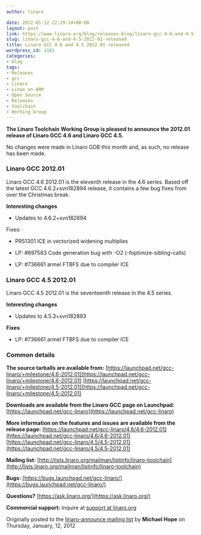 ```yaml
---
author: linaro

date: 2012-01-12 22:29:14+00:00
layout: post
link: https://www.linaro.org/blog/releases-blog/linaro-gcc-4-6-and-4-5-2012-01-released/
slug: linaro-gcc-4-6-and-4-5-2012-01-released
title: Linaro GCC 4.6 and 4.5 2012.01 released
wordpress_id: 1181
categories:
- blog
tags:
- Releases
- gcc
- Linaro
- Linux on ARM
- Open Source
- Releases
- toolchain
- Working Group
---
```


**The Linaro Toolchain Working Group is pleased to announce the 2012.01 release of Linaro GCC 4.6 and Linaro GCC 4.5.**

No changes were made in Linaro GDB this month and, as such, no release has been made.



### Linaro GCC 2012.01



Linaro GCC 4.6 2012.01 is the eleventh release in the 4.6 series. Based off the latest GCC 4.6.2+svn182894 release, it contains a few bug fixes from over the Christmas break.

**Interesting changes**




  * Updates to 4.6.2+svn182894


Fixes:


  * PR51301 ICE in vectorized widening multiplies


  * LP: #897583 Code generation bug with -O2 (-foptimize-sibling-calls)


  * LP: #736661 armel FTBFS due to compiler ICE





### Linaro GCC 4.5 2012.01



Linaro GCC 4.5 2012.01 is the seventeenth release in the 4.5 series.

**Interesting changes**




  * Updates to 4.5.3+svn182893


**Fixes**




  * LP: #736661 armel FTBFS due to compiler ICE





### Common details


**The source tarballs are available from:**
[https://launchpad.net/gcc-linaro/+milestone/4.6-2012.01](https://launchpad.net/gcc-linaro/+milestone/4.6-2012.01)
[https://launchpad.net/gcc-linaro/+milestone/4.5-2012.01](https://launchpad.net/gcc-linaro/+milestone/4.5-2012.01)

**Downloads are available from the Linaro GCC page on Launchpad:**
[https://launchpad.net/gcc-linaro](https://launchpad.net/gcc-linaro)

**More information on the features and issues are available from the release page:**
[https://launchpad.net/gcc-linaro/4.6/4.6-2012.01](https://launchpad.net/gcc-linaro/4.6/4.6-2012.01)
[https://launchpad.net/gcc-linaro/4.5/4.5-2012.01](https://launchpad.net/gcc-linaro/4.5/4.5-2012.01)

**Mailing list:**
[http://lists.linaro.org/mailman/listinfo/linaro-toolchain](http://lists.linaro.org/mailman/listinfo/linaro-toolchain)

**Bugs:**
[https://bugs.launchpad.net/gcc-linaro/](https://bugs.launchpad.net/gcc-linaro/)

**Questions?**
[https://ask.linaro.org/](https://ask.linaro.org/)

**Commercial support:**
Inquire at [support at linaro.org](http://lists.linaro.org/mailman/listinfo/linaro-announce)

Originally posted to the [linaro-announce mailing list](http://lists.linaro.org/pipermail/linaro-announce/2012-January/000092.html) by **Michael Hope** on Thursday, January, 12, 2012
